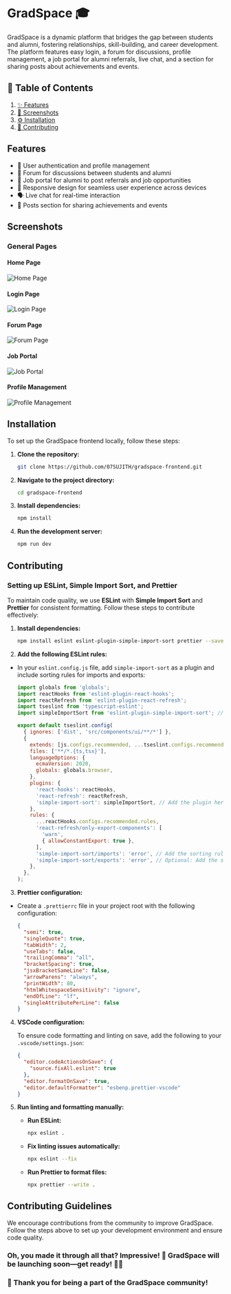 # GradSpace 🎓

GradSpace is a dynamic platform that bridges the gap between students and alumni, fostering relationships, skill-building, and career development. The platform features easy login, a forum for discussions, profile management, a job portal for alumni referrals, live chat, and a section for sharing posts about achievements and events.

## 📑 Table of Contents

1. [✨ Features](#features)
2. [📸 Screenshots](#screenshots)
3. [⚙️ Installation](#installation)
4. [🤝 Contributing](#contributing)

## Features

- 🔐 User authentication and profile management
- 💬 Forum for discussions between students and alumni
- 💼 Job portal for alumni to post referrals and job opportunities
- 📱 Responsive design for seamless user experience across devices
- 🗣️ Live chat for real-time interaction
- 📰 Posts section for sharing achievements and events

## Screenshots

### General Pages

#### Home Page

![Home Page](./screenshots/home_page.png)

#### Login Page

![Login Page](./screenshots/login_page.png)

#### Forum Page

![Forum Page](./screenshots/forum_page.png)

#### Job Portal

![Job Portal](./screenshots/job_portal.png)

#### Profile Management

![Profile Management](./screenshots/profile_management.png)

## Installation

To set up the GradSpace frontend locally, follow these steps:

1. **Clone the repository:**

   ```bash
   git clone https://github.com/07SUJITH/gradspace-frontend.git
   ```

2. **Navigate to the project directory:**

   ```bash
   cd gradspace-frontend
   ```

3. **Install dependencies:**

   ```bash
   npm install
   ```

4. **Run the development server:**
   ```bash
   npm run dev
   ```

## Contributing

### Setting up ESLint, Simple Import Sort, and Prettier

To maintain code quality, we use **ESLint** with **Simple Import Sort** and **Prettier** for consistent formatting. Follow these steps to contribute effectively:

1. **Install dependencies:**

   ```bash
   npm install eslint eslint-plugin-simple-import-sort prettier --save-dev
   ```

2. **Add the following ESLint rules:**

- In your `eslint.config.js` file, add `simple-import-sort` as a plugin and include sorting rules for imports and exports:

  ```javascript
  import globals from 'globals';
  import reactHooks from 'eslint-plugin-react-hooks';
  import reactRefresh from 'eslint-plugin-react-refresh';
  import tseslint from 'typescript-eslint';
  import simpleImportSort from 'eslint-plugin-simple-import-sort'; // Import the plugin

  export default tseslint.config(
    { ignores: ['dist', 'src/components/ui/**/*'] },
    {
      extends: [js.configs.recommended, ...tseslint.configs.recommended],
      files: ['**/*.{ts,tsx}'],
      languageOptions: {
        ecmaVersion: 2020,
        globals: globals.browser,
      },
      plugins: {
        'react-hooks': reactHooks,
        'react-refresh': reactRefresh,
        'simple-import-sort': simpleImportSort, // Add the plugin here
      },
      rules: {
        ...reactHooks.configs.recommended.rules,
        'react-refresh/only-export-components': [
          'warn',
          { allowConstantExport: true },
        ],
        'simple-import-sort/imports': 'error', // Add the sorting rule for imports
        'simple-import-sort/exports': 'error', // Optional: Add the sorting rule for exports
      },
    },
  );
  ```

3. **Prettier configuration:**

- Create a `.prettierrc` file in your project root with the following configuration:

  ```json
  {
    "semi": true,
    "singleQuote": true,
    "tabWidth": 2,
    "useTabs": false,
    "trailingComma": "all",
    "bracketSpacing": true,
    "jsxBracketSameLine": false,
    "arrowParens": "always",
    "printWidth": 80,
    "htmlWhitespaceSensitivity": "ignore",
    "endOfLine": "lf",
    "singleAttributePerLine": false
  }
  ```

4. **VSCode configuration:**

   To ensure code formatting and linting on save, add the following to your `.vscode/settings.json`:

   ```json
   {
     "editor.codeActionsOnSave": {
       "source.fixAll.eslint": true
     },
     "editor.formatOnSave": true,
     "editor.defaultFormatter": "esbenp.prettier-vscode"
   }
   ```

5. **Run linting and formatting manually:**

   - **Run ESLint:**

     ```bash
     npx eslint .
     ```

   - **Fix linting issues automatically:**

     ```bash
     npx eslint --fix
     ```

   - **Run Prettier to format files:**
     ```bash
     npx prettier --write .
     ```

## Contributing Guidelines

We encourage contributions from the community to improve GradSpace. Follow the steps above to set up your development environment and ensure code quality.

### Oh, you made it through all that? Impressive! 🎉 GradSpace will be launching soon—get ready! 🚀😎

### 🚀 Thank you for being a part of the GradSpace community!
